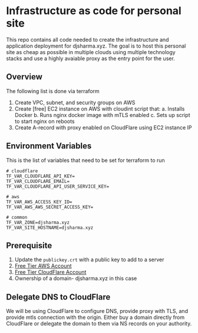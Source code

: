 # Infrastructure as code for personal site
This repo contains all code needed to create the infrastructure and application deployment for djsharma.xyz. The goal is to host this personal site as cheap as possible in multiple clouds using multiple technology stacks and use a highly avaiable proxy as the entry point for the user.

## Overview
The following list is done via terraform 
1. Create VPC, subnet, and security groups on AWS
2. Create [free] EC2 instance on AWS with cloudint script that:
   a. Installs Docker
   b. Runs nginx docker image with mTLS enabled
   c. Sets up script to start nginx on reboots 
3. Create A-record with proxy enabled on CloudFlare using EC2 instance IP

## Environment Variables 
This is the list of variables that need to be set for terraform to run
```
# cloudflare
TF_VAR_CLOUDFLARE_API_KEY=
TF_VAR_CLOUDFLARE_EMAIL=
TF_VAR_CLOUDFLARE_API_USER_SERVICE_KEY=

# aws
TF_VAR_AWS_ACCESS_KEY_ID=
TF_VAR_AWS_AWS_SECRET_ACCESS_KEY=

# common
TF_VAR_ZONE=djsharma.xyz
TF_VAR_SITE_HOSTNAME=djsharma.xyz
```

## Prerequisite
1. Update the `publickey.crt` with a public key to add to a server
1. [Free Tier AWS Account](https://aws.amazon.com/free/)
3. [Free Tier CloudFlare Account](https://www.cloudflare.com/plans/)
4. Ownership of a domain- djsharma.xyz in this case

## Delegate DNS to CloudFlare
We will be using CloudFlare to configure DNS, provide proxy with TLS, and provide mtls connection with the origin. Either buy a domain directly from CloudFlare or delegate the domain to them via NS records on your authority.
 